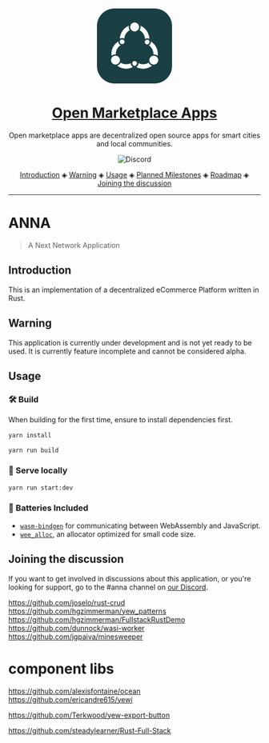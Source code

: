 <p align="center">
  <br>
  <a href="https://openmarketplace.org/">
     <img
      alt="open marketplace apps"
      src="./anna_app/static/logo.svg"
      width="150"
    />
  </a>
</p>


<h1 align="center"><a href="https://openmarketplace.org"> Open Marketplace Apps</a></h1>

<p align="center">Open marketplace apps are decentralized open source apps for smart cities and local communities.</p>

<p align="center">
  <a href="https://discord.gg/XDQQcJC" style="text-decoration:none;"><img src="https://img.shields.io/badge/Discord-9cf.svg?logo=discord" alt="Discord"></a>
</p>

<p align="center">
  <a href="#introduction">Introduction</a> ◈
  <a href="#warning">Warning</a> ◈
  <a href="#usage">Usage</a> ◈
  <a href="#planned-milestones">Planned Milestones</a> ◈  
  <a href="#roadmap">Roadmap</a> ◈
  <a href="#joining-the-discussion">Joining the discussion</a>
</p>

---

# ANNA 

> A Next Network Application

## Introduction
This is an implementation of a decentralized eCommerce Platform written in Rust.

## Warning
This application is currently under development and is not yet ready to be used. It is currently feature incomplete and cannot be considered alpha.

## Usage

### 🛠️ Build

When building for the first time, ensure to install dependencies first.

```
yarn install
```

```
yarn run build
```

### 🔬 Serve locally

```
yarn run start:dev
```


### 🔋 Batteries Included

* [`wasm-bindgen`](https://github.com/rustwasm/wasm-bindgen) for communicating
  between WebAssembly and JavaScript.
* [`wee_alloc`](https://github.com/rustwasm/wee_alloc), an allocator optimized
  for small code size.

## Joining the discussion
If you want to get involved in discussions about this application, or you're looking for support, go to the #anna channel on [our Discord](https://discord.gg/XDQQcJC).



https://github.com/joselo/rust-crud
https://github.com/hgzimmerman/yew_patterns
https://github.com/hgzimmerman/FullstackRustDemo
https://github.com/dunnock/wasi-worker
https://github.com/jgpaiva/minesweeper


# component libs
https://github.com/alexisfontaine/ocean
https://github.com/ericandre615/yewi

https://github.com/Terkwood/yew-export-button

https://github.com/steadylearner/Rust-Full-Stack